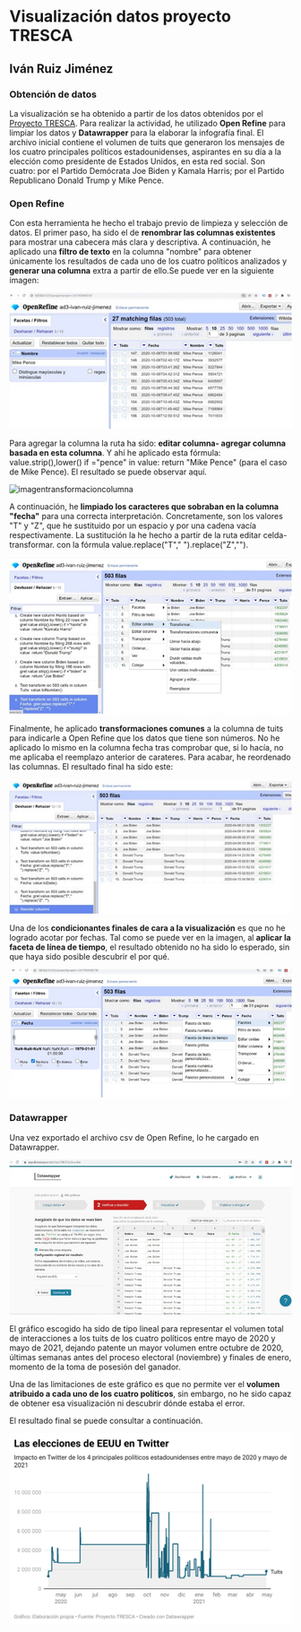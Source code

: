# Visualización datos proyecto TRESCA

## Iván Ruiz Jiménez

### Obtención de datos
La visualización se ha obtenido a partir de los datos obtenidos por el [Proyecto TRESCA](https://github.com/flowsta/nebrija-2021/blob/main/data/tendencias-millonarias-nebrija.csv). Para realizar la actividad, he utilizado **Open Refine** para limpiar los datos y **Datawrapper** para la elaborar la infografía final.
El archivo inicial contiene el volumen de tuits que generaron los mensajes de los cuatro principales políticos estadounidenses, aspirantes en su día a la elección como presidente de Estados Unidos, en esta red social. Son cuatro: por el Partido Demócrata Joe Biden y Kamala Harris; por el Partido Republicano Donald Trump y Mike Pence.

### Open Refine
Con esta herramienta he hecho el trabajo previo de limpieza y selección de datos.
El primer paso, ha sido el de **renombrar las columnas existentes** para mostrar una cabecera más clara y descriptiva.
A continuación, he aplicado una **filtro de texto** en la columna "nombre" para obtener únicamente los resultados de cada uno de los cuatro políticos analizados y **generar una columna** extra a partir de ello.Se puede ver en la siguiente imagen: 

![imagendefiltrotexto](https://github.com/ivanruizjimenez/actividades-ivan-ruiz/blob/main/ad-3-ivan-ruiz/img/filtro-texto-politico.jpg?raw=true)

Para agregar la columna la ruta ha sido: **editar columna- agregar columna basada en esta columna**. Y ahí he aplicado esta fórmula: value.strip(),lower() if ="pence" in value: return "Mike Pence" (para el caso de Mike Pence). El resultado se puede observar aquí. 

![imagentransformacioncolumna](https://user-images.githubusercontent.com/93736400/143780828-d16304d7-ca64-4e1d-9b40-4f6b29d3c725.png)

A continuación, he **limpiado los caracteres que sobraban en la columna "fecha"** para una correcta interpretación. Concretamente, son los valores "T" y "Z", que he sustituido por un espacio y por una cadena vacía respectivamente. La sustitución la he hecho a partir de la ruta editar celda-transformar. con la fórmula value.replace("T"," ").replace("Z",""). 

![imagenreemplazarvalores](https://github.com/ivanruizjimenez/actividades-ivan-ruiz/blob/main/ad-3-ivan-ruiz/img/reemplazo-valores.jpg?raw=true)

Finalmente, he aplicado **transformaciones comunes** a la columna de tuits para indicarle a Open Refine que los datos que tiene son números. No he aplicado lo mismo en la columna fecha tras comprobar que, si lo hacía, no me aplicaba el reemplazo anterior de carateres. Para acabar, he reordenado las columnas. El resultado final ha sido este: 

![imagenresultadoopenrefine](https://github.com/ivanruizjimenez/actividades-ivan-ruiz/blob/main/ad-3-ivan-ruiz/img/resultado-open-refine.jpg?raw=true)

Una de los **condicionantes finales de cara a la visualización** es que no he logrado acotar por fechas. Tal como se puede ver en la imagen, al **aplicar la faceta de línea de tiempo**, el resultado obtenido no ha sido lo esperado, sin que haya sido posible descubrir el por qué. 

![imagenfacetalineatiempo](https://github.com/ivanruizjimenez/actividades-ivan-ruiz/blob/main/ad-3-ivan-ruiz/img/faceta-linea-tiempo.jpg?raw=true)


### Datawrapper
Una vez exportado el archivo csv de Open Refine, lo he cargado en Datawrapper. 

![imagendatawrapper](https://github.com/ivanruizjimenez/actividades-ivan-ruiz/blob/main/ad-3-ivan-ruiz/img/carga-datawrapper.jpg?raw=true)

El gráfico escogido ha sido de tipo lineal para representar el volumen total de interacciones a los tuits de los cuatro políticos entre mayo de 2020 y mayo de 2021, dejando patente un mayor volumen entre octubre de 2020, últimas semanas antes del proceso electoral (noviembre) y finales de enero, momento de la toma de posesión del ganador.

Una de las limitaciones de este gráfico es que no permite ver el **volumen atribuido a cada uno de los cuatro políticos**, sin embargo, no he sido capaz de obtener esa visualización ni descubrir dónde estaba el error. 

El resultado final se puede consultar a continuación.

![imagenvisualizaciondatawrapper](https://github.com/ivanruizjimenez/actividades-ivan-ruiz/blob/main/ad-3-ivan-ruiz/img/elecciones-eeuu-twitter.png?raw=true)
